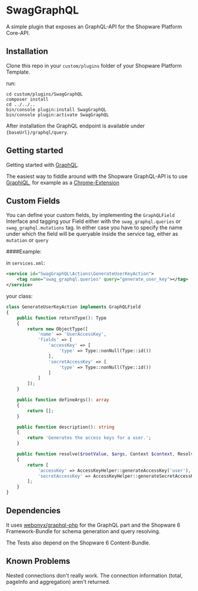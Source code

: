 # SwagGraphQL

A simple plugin that exposes an GraphQL-API for the Shopware Platform Core-API.

## Installation

Clone this repo in your `custom/plugins` folder of your Shopware Platform Template.

run:
```
cd custom/plugins/SwagGraphQL
composer install
cd ../../..
bin/console plugin:install SwagGraphQL
bin/console plugin:activate SwagGraphQL
```

After installation the GraphQL endpoint is available under `{baseUrl}/graphql/query`.

## Getting started

Getting started with [GraphQL](https://graphql.org/learn/).

The easiest way to fiddle around with the Shopware GraphQL-API is to use
[GraphiQL](https://github.com/graphql/graphiql), for example as a [Chrome-Extension](https://chrome.google.com/webstore/detail/chromeiql)

## Custom Fields

You can define your custom fields, by implementing the `GraphQLField` Interface and tagging your Field
either with the `swag_graphql.queries` or `swag_graphql.mutations` tag.
In either case you have to specify the name under which the field will be queryable inside the service tag, 
either as `mutation` or `query`

####Example:

in `services.xml`:
```xml
<service id="SwagGraphQL\Actions\GenerateUserKeyAction">
    <tag name="swag_graphql.queries" query="generate_user_key"></tag>
</service>
```
your class:
```php
class GenerateUserKeyAction implements GraphQLField
{
    public function returnType(): Type
    {
        return new ObjectType([
            'name' => 'UserAccessKey',
            'fields' => [
                'accessKey' => [
                    'type' => Type::nonNull(Type::id())
                ],
                'secretAccessKey' => [
                    'type' => Type::nonNull(Type::id())
                ]
            ]
        ]);
    }

    public function defineArgs(): array
    {
        return [];
    }

    public function description(): string
    {
        return 'Generates the access keys for a user.';
    }

    public function resolve($rootValue, $args, Context $context, ResolveInfo $info)
    {
        return [
            'accessKey' => AccessKeyHelper::generateAccessKey('user'),
            'secretAccessKey' => AccessKeyHelper::generateSecretAccessKey(),
        ];
    }
}
```

## Dependencies

It uses [webonyx/graphql-php](https://github.com/webonyx/graphql-php) for the GraphQL part 
and the Shopware 6 Framework-Bundle for schema generation and query resolving.

The Tests also depend on the Shopware 6 Content-Bundle.

## Known Problems

Nested connections don't really work. The connection information (total, pageInfo and aggregation) aren't returned.

